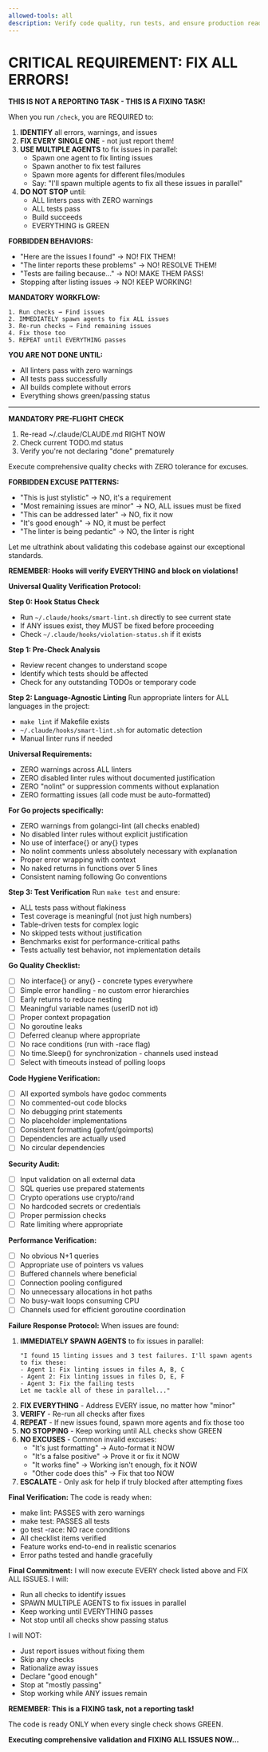 ```yaml
---
allowed-tools: all
description: Verify code quality, run tests, and ensure production readiness
---
```


# CRITICAL REQUIREMENT: FIX ALL ERRORS!

**THIS IS NOT A REPORTING TASK - THIS IS A FIXING TASK!**

When you run `/check`, you are REQUIRED to:

1. **IDENTIFY** all errors, warnings, and issues
2. **FIX EVERY SINGLE ONE** - not just report them!
3. **USE MULTIPLE AGENTS** to fix issues in parallel:
   - Spawn one agent to fix linting issues
   - Spawn another to fix test failures
   - Spawn more agents for different files/modules
   - Say: "I'll spawn multiple agents to fix all these issues in parallel"
4. **DO NOT STOP** until:
   - ALL linters pass with ZERO warnings
   - ALL tests pass
   - Build succeeds
   - EVERYTHING is GREEN

**FORBIDDEN BEHAVIORS:**
- "Here are the issues I found" → NO! FIX THEM!
- "The linter reports these problems" → NO! RESOLVE THEM!
- "Tests are failing because..." → NO! MAKE THEM PASS!
- Stopping after listing issues → NO! KEEP WORKING!

**MANDATORY WORKFLOW:**
```
1. Run checks → Find issues
2. IMMEDIATELY spawn agents to fix ALL issues
3. Re-run checks → Find remaining issues
4. Fix those too
5. REPEAT until EVERYTHING passes
```

**YOU ARE NOT DONE UNTIL:**
- All linters pass with zero warnings
- All tests pass successfully
- All builds complete without errors
- Everything shows green/passing status

---

**MANDATORY PRE-FLIGHT CHECK**
1. Re-read ~/.claude/CLAUDE.md RIGHT NOW
2. Check current TODO.md status
3. Verify you're not declaring "done" prematurely

Execute comprehensive quality checks with ZERO tolerance for excuses.

**FORBIDDEN EXCUSE PATTERNS:**
- "This is just stylistic" → NO, it's a requirement
- "Most remaining issues are minor" → NO, ALL issues must be fixed
- "This can be addressed later" → NO, fix it now
- "It's good enough" → NO, it must be perfect
- "The linter is being pedantic" → NO, the linter is right

Let me ultrathink about validating this codebase against our exceptional standards.

**REMEMBER: Hooks will verify EVERYTHING and block on violations!**

**Universal Quality Verification Protocol:**

**Step 0: Hook Status Check**
- Run `~/.claude/hooks/smart-lint.sh` directly to see current state
- If ANY issues exist, they MUST be fixed before proceeding
- Check `~/.claude/hooks/violation-status.sh` if it exists

**Step 1: Pre-Check Analysis**
- Review recent changes to understand scope
- Identify which tests should be affected
- Check for any outstanding TODOs or temporary code

**Step 2: Language-Agnostic Linting**
Run appropriate linters for ALL languages in the project:
- `make lint` if Makefile exists
- `~/.claude/hooks/smart-lint.sh` for automatic detection
- Manual linter runs if needed

**Universal Requirements:**
- ZERO warnings across ALL linters
- ZERO disabled linter rules without documented justification
- ZERO "nolint" or suppression comments without explanation
- ZERO formatting issues (all code must be auto-formatted)

**For Go projects specifically:**
- ZERO warnings from golangci-lint (all checks enabled)
- No disabled linter rules without explicit justification
- No use of interface{} or any{} types
- No nolint comments unless absolutely necessary with explanation
- Proper error wrapping with context
- No naked returns in functions over 5 lines
- Consistent naming following Go conventions

**Step 3: Test Verification**
Run `make test` and ensure:
- ALL tests pass without flakiness
- Test coverage is meaningful (not just high numbers)
- Table-driven tests for complex logic
- No skipped tests without justification
- Benchmarks exist for performance-critical paths
- Tests actually test behavior, not implementation details

**Go Quality Checklist:**
- [ ] No interface{} or any{} - concrete types everywhere
- [ ] Simple error handling - no custom error hierarchies
- [ ] Early returns to reduce nesting
- [ ] Meaningful variable names (userID not id)
- [ ] Proper context propagation
- [ ] No goroutine leaks
- [ ] Deferred cleanup where appropriate
- [ ] No race conditions (run with -race flag)
- [ ] No time.Sleep() for synchronization - channels used instead
- [ ] Select with timeouts instead of polling loops

**Code Hygiene Verification:**
- [ ] All exported symbols have godoc comments
- [ ] No commented-out code blocks
- [ ] No debugging print statements
- [ ] No placeholder implementations
- [ ] Consistent formatting (gofmt/goimports)
- [ ] Dependencies are actually used
- [ ] No circular dependencies

**Security Audit:**
- [ ] Input validation on all external data
- [ ] SQL queries use prepared statements
- [ ] Crypto operations use crypto/rand
- [ ] No hardcoded secrets or credentials
- [ ] Proper permission checks
- [ ] Rate limiting where appropriate

**Performance Verification:**
- [ ] No obvious N+1 queries
- [ ] Appropriate use of pointers vs values
- [ ] Buffered channels where beneficial
- [ ] Connection pooling configured
- [ ] No unnecessary allocations in hot paths
- [ ] No busy-wait loops consuming CPU
- [ ] Channels used for efficient goroutine coordination

**Failure Response Protocol:**
When issues are found:
1. **IMMEDIATELY SPAWN AGENTS** to fix issues in parallel:
   ```
   "I found 15 linting issues and 3 test failures. I'll spawn agents to fix these:
   - Agent 1: Fix linting issues in files A, B, C
   - Agent 2: Fix linting issues in files D, E, F  
   - Agent 3: Fix the failing tests
   Let me tackle all of these in parallel..."
   ```
2. **FIX EVERYTHING** - Address EVERY issue, no matter how "minor"
3. **VERIFY** - Re-run all checks after fixes
4. **REPEAT** - If new issues found, spawn more agents and fix those too
5. **NO STOPPING** - Keep working until ALL checks show GREEN
6. **NO EXCUSES** - Common invalid excuses:
   - "It's just formatting" → Auto-format it NOW
   - "It's a false positive" → Prove it or fix it NOW
   - "It works fine" → Working isn't enough, fix it NOW
   - "Other code does this" → Fix that too NOW
7. **ESCALATE** - Only ask for help if truly blocked after attempting fixes

**Final Verification:**
The code is ready when:
- make lint: PASSES with zero warnings
- make test: PASSES all tests
- go test -race: NO race conditions
- All checklist items verified
- Feature works end-to-end in realistic scenarios
- Error paths tested and handle gracefully

**Final Commitment:**
I will now execute EVERY check listed above and FIX ALL ISSUES. I will:
- Run all checks to identify issues
- SPAWN MULTIPLE AGENTS to fix issues in parallel
- Keep working until EVERYTHING passes
- Not stop until all checks show passing status

I will NOT:
- Just report issues without fixing them
- Skip any checks
- Rationalize away issues
- Declare "good enough"
- Stop at "mostly passing"
- Stop working while ANY issues remain

**REMEMBER: This is a FIXING task, not a reporting task!**

The code is ready ONLY when every single check shows GREEN.

**Executing comprehensive validation and FIXING ALL ISSUES NOW...**